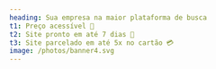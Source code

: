 ```yaml
---
heading: Sua empresa na maior plataforma de busca
t1: Preço acessível 🙂
t2: Site pronto em até 7 dias 🤝
t3: Site parcelado em até 5x no cartão 💳
image: /photos/banner4.svg
---
```

